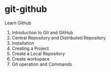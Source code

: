 # git-github

Learn Github 
1)	Introduction to Git and GitHub
2)	Central Repository and Distributed Repository
3)	Installation
4)	Creating a Project
5)	Create a Local Repository 
6)	Create workspace
7)	Git operation and Commands 
